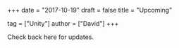 +++
date = "2017-10-19"
draft = false
title = "Upcoming"

tag = ["Unity"]
author = ["David"]
+++

Check back here for updates.
